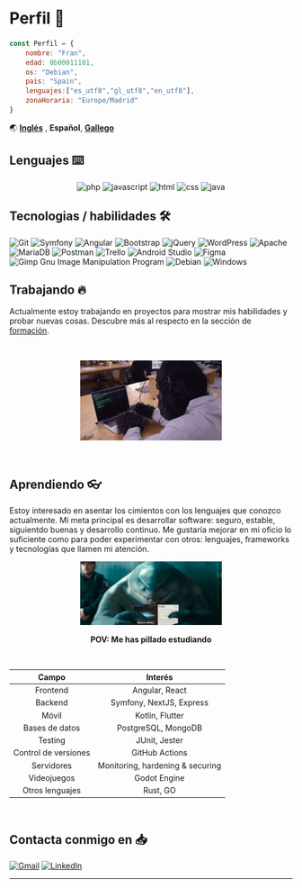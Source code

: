 # Perfil :page_facing_up:

```js
const Perfil = {
    nombre: "Fran",
    edad: 0b00011101,
    os: "Debian",
    pais: "Spain",
    lenguajes:["es_utf8","gl_utf8","en_utf8"],
    zonaHoraria: "Europe/Madrid"
}
```

🌏 [**Inglés**](README.md) ,
**Español**,
[**Gallego**](README.gl.md)


## Lenguajes :keyboard:

<!--Badges by https://github.com/Ileriayo/markdown-badges -->
<p align="center">
<img alt="php" src="https://img.shields.io/badge/php-%23777BB4.svg?style=for-the-badge&logo=php&logoColor=white">
<img alt="javascript" src="https://img.shields.io/badge/javascript-%23323330.svg?style=for-the-badge&logo=javascript&logoColor=%23F7DF1E">
<img alt="html" src="https://img.shields.io/badge/html5-%23E34F26.svg?style=for-the-badge&logo=html5&logoColor=white">
<img alt="css" src="https://img.shields.io/badge/css3-%231572B6.svg?style=for-the-badge&logo=css3&logoColor=white">
<img alt="java" src="https://img.shields.io/badge/java-%23ED8B00.svg?style=for-the-badge&logo=java&logoColor=white">
</p>


## Tecnologias / habilidades :hammer_and_wrench:

![Git](https://img.shields.io/badge/git-%23F05033.svg?style=for-the-badge&logo=git&logoColor=white)
![Symfony](https://img.shields.io/badge/symfony-%23000000.svg?style=for-the-badge&logo=symfony&logoColor=white)
![Angular](https://img.shields.io/badge/angular-%23DD0031.svg?style=for-the-badge&logo=angular&logoColor=white)
![Bootstrap](https://img.shields.io/badge/bootstrap-%23563D7C.svg?style=for-the-badge&logo=bootstrap&logoColor=white)
![jQuery](https://img.shields.io/badge/jquery-%230769AD.svg?style=for-the-badge&logo=jquery&logoColor=white)
![WordPress](https://img.shields.io/badge/WordPress-%23117AC9.svg?style=for-the-badge&logo=WordPress&logoColor=white)
![Apache](https://img.shields.io/badge/apache-%23D42029.svg?style=for-the-badge&logo=apache&logoColor=white)
![MariaDB](https://img.shields.io/badge/MariaDB-003545?style=for-the-badge&logo=mariadb&logoColor=white)
![Postman](https://img.shields.io/badge/Postman-FF6C37?style=for-the-badge&logo=postman&logoColor=white)
![Trello](https://img.shields.io/badge/Trello-%23026AA7.svg?style=for-the-badge&logo=Trello&logoColor=white)
![Android Studio](https://img.shields.io/badge/Android%20Studio<-3DDC84.svg?style=for-the-badge&logo=android-studio&logoColor=white)
![Figma](https://img.shields.io/badge/figma-%23F24E1E.svg?style=for-the-badge&logo=figma&logoColor=white)
![Gimp Gnu Image Manipulation Program](https://img.shields.io/badge/Gimp-657D8B?style=for-the-badge&logo=gimp&logoColor=FFFFFF)
![Debian](https://img.shields.io/badge/Debian-D70A53?style=for-the-badge&logo=debian&logoColor=white)
![Windows](https://img.shields.io/badge/Windows-0078D6?style=for-the-badge&logo=windows&logoColor=white)



## Trabajando :fire: 

Actualmente estoy trabajando en proyectos para mostrar mis habilidades y probar nuevas cosas. Descubre más al respecto en la sección de [formación](FORMATION.es.md).

<br>

<p align="center">
    <img src="img/code-monke.gif" alt="code-monke" width="50%">
</p>

<br>

## Aprendiendo :eyeglasses:

Estoy interesado en asentar los cimientos con los lenguajes que conozco actualmente. Mi meta principal es desarrollar software: seguro, estable, siguientdo buenas y desarrollo continuo. Me gustaría mejorar en mi oficio lo suficiente como para poder experimentar con otros: lenguajes, frameworks y tecnologías que llamen mi atención.

<p align="center">
    <img src="img/learning.png" alt="learning" width="50%">
</p>

<p align="center"><strong>POV: Me has pillado estudiando</strong></p>
<br>


<div align="center">

| Campo | Interés | 
|:---:|:---:|
| Frontend | Angular, React |
| Backend | Symfony, NextJS, Express |
| Móvil | Kotlin, Flutter |
| Bases de datos | PostgreSQL, MongoDB |
| Testing | JUnit, Jester |
| Control de versiones | GitHub Actions |
| Servidores | Monitoring, hardening & securing |
| Videojuegos | Godot Engine |
| Otros lenguajes | Rust, GO | 

</div>

<br>

## Contacta conmigo en :inbox_tray:

[![Gmail](https://img.shields.io/badge/Gmail-D14836?style=for-the-badge&logo=gmail&logoColor=white)](mailto:devfranpr@gmail.com)
[![LinkedIn](https://img.shields.io/badge/linkedin-%230077B5.svg?style=for-the-badge&logo=linkedin&logoColor=white)](https://www.linkedin.com/in/francisco-peteira-rodriguez/)

---
